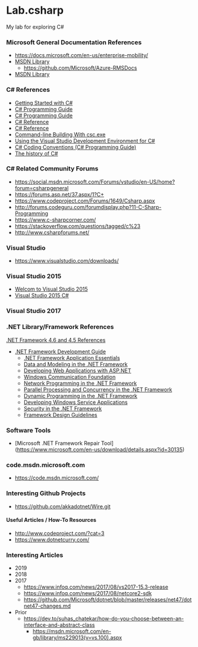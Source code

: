 Lab.csharp
====
My lab for exploring C# 


### Microsoft General Documentation References
* https://docs.microsoft.com/en-us/enterprise-mobility/
* [MSDN Library](https://msdn.microsoft.com/en-us/library/ms123401.aspx)
  * https://github.com/Microsoft/Azure-RMSDocs
* [MSDN Library](https://msdn.microsoft.com/library)

### C# References
* [Getting Started with C#](https://msdn.microsoft.com/en-us/library/a72418yk.aspx)
* [C# Programming Guide](https://docs.microsoft.com/en-us/dotnet/csharp/programming-guide/index)
* [C# Programming Guide](https://msdn.microsoft.com/en-us/library/67ef8sbd.aspx)
* [C# Reference](https://docs.microsoft.com/en-us/dotnet/csharp/language-reference/)
* [C# Reference](https://msdn.microsoft.com/en-us/library/618ayhy6.aspx)
* [Command-line Building With csc.exe](https://msdn.microsoft.com/en-us/library/78f4aasd.aspx)
* [Using the Visual Studio Development Environment for C#](https://msdn.microsoft.com/en-us/library/ms173063.aspx)
* [C# Coding Conventions (C# Programming Guide)](https://docs.microsoft.com/en-us/dotnet/csharp/programming-guide/inside-a-program/coding-conventions)
* [The history of C#](https://docs.microsoft.com/en-us/dotnet/csharp/whats-new/csharp-version-history)



### C# Related Community Forums
* https://social.msdn.microsoft.com/Forums/vstudio/en-US/home?forum=csharpgeneral
* https://forums.asp.net/37.aspx/1?C+
* https://www.codeproject.com/Forums/1649/Csharp.aspx
* http://forums.codeguru.com/forumdisplay.php?11-C-Sharp-Programming
* https://www.c-sharpcorner.com/
* https://stackoverflow.com/questions/tagged/c%23
* http://www.csharpforums.net/



### Visual Studio
* https://www.visualstudio.com/downloads/ 


### Visual Studio 2015
* [Welcom to Visual Studio 2015](https://msdn.microsoft.com/en-us/library/dd831853.aspx)
* [Visual Studio 2015 C#](https://msdn.microsoft.com/en-us/library/kx37x362.aspx)


### Visual Studio 2017



### .NET Library/Framework References 
[.NET Framework 4.6 and 4.5 References](https://msdn.microsoft.com/en-us/library/w0x726c2%28v=vs.110%29.aspx)
* [.NET Framework Development Guide](https://msdn.microsoft.com/en-us/library/hh156542%28v=vs.110%29.aspx)
  * [.NET Framework Application Essentials](https://msdn.microsoft.com/en-us/library/ms172157%28v=vs.110%29.aspx)
  * [Data and Modeling in the .NET Framework](https://msdn.microsoft.com/en-us/library/951h6we4%28v=vs.110%29.aspx)
  * [Developing Web Applications with ASP.NET](https://msdn.microsoft.com/en-us/library/bb400852%28v=vs.110%29.aspx)
  * [Windows Communication Foundation](https://msdn.microsoft.com/en-us/library/dd456779.aspx)
  * [Network Programming in the .NET Framework](https://msdn.microsoft.com/en-us/library/bb400852%28v=vs.110%29.aspx)
  * [Parallel Processing and Concurrency in the .NET Framework](https://msdn.microsoft.com/en-us/library/hh156548%28v=vs.110%29.aspx)
  * [Dynamic Programming in the .NET Framework](https://msdn.microsoft.com/en-us/library/hh156524%28v=vs.110%29.aspx)
  * [Developing Windows Service Applications](https://msdn.microsoft.com/en-us/library/y817hyb6%28v=vs.110%29.aspx)
  * [Security in the .NET Framework](https://msdn.microsoft.com/en-us/library/fkytk30f%28v=vs.110%29.aspx)
  * [Framework Design Guidelines](https://msdn.microsoft.com/en-us/library/ms229042(v=vs.110).aspx)


### Software Tools
* [Microsoft .NET Framework Repair Tool] (https://www.microsoft.com/en-us/download/details.aspx?id=30135)



### code.msdn.microsoft.com
* https://code.msdn.microsoft.com/



### Interesting Github Projects
* https://github.com/akkadotnet/Wire.git


#### Useful Articles / How-To Resources
* http://www.codeproject.com/?cat=3
* https://www.dotnetcurry.com/


### Interesting Articles
* 2019 
* 2018
* 2017
  * https://www.infoq.com/news/2017/08/vs2017-15.3-release
  * https://www.infoq.com/news/2017/08/netcore2-sdk
  * https://github.com/Microsoft/dotnet/blob/master/releases/net47/dotnet47-changes.md
* Prior
  * https://dev.to/suhas_chatekar/how-do-you-choose-between-an-interface-and-abstract-class
    * https://msdn.microsoft.com/en-gb/library/ms229013(v=vs.100).aspx

